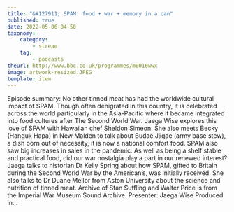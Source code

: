 ```yaml
---
title: "&#127911; SPAM: food + war + memory in a can"
published: true
date: 2022-05-06-04-50
taxonomy:
    category:
        - stream
    tag:
        - podcasts
theurl: http://www.bbc.co.uk/programmes/m0016wwx
image: artwork-resized.JPEG
template: item
---
```


Episode summary: No other tinned meat has had the worldwide cultural impact of SPAM. Though often denigrated in this country, it is celebrated across the world particularly in the Asia-Pacific where it became integrated into food cultures after The Second World War. Jaega Wise explores this love of SPAM with Hawaiian chef Sheldon Simeon. She also meets Becky (Hanguk Hapa) in New Malden to talk about Budae Jjigae (army base stew), a dish born out of necessity, it is now a national comfort food. SPAM also saw big increases in sales in the pandemic. As well as being a shelf stable and practical food, did our war nostalgia play a part in our renewed interest? Jaega talks to historian Dr Kelly Spring about how SPAM, gifted to Britain during the Second World War by the American&rsquo;s, was initially received. She also talks to Dr Duane Mellor from Aston University about the science and nutrition of tinned meat. Archive of Stan Suffling and Walter Price is from the Imperial War Museum Sound Archive. Presenter: Jaega Wise Produced in&hellip;
